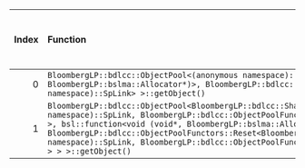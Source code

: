 |   Index | Function                                                                                                                                                                                                                                                                                                                                                                                                                                                                    |   Difference in number of lines |   Function size difference in bytes | Disassembly                                                            |   Number of lines in `assume` build |   Number of bytes in `assume` build |   Number of lines in `none` build |   Number of bytes in `none` build |
|--------:|:----------------------------------------------------------------------------------------------------------------------------------------------------------------------------------------------------------------------------------------------------------------------------------------------------------------------------------------------------------------------------------------------------------------------------------------------------------------------------|--------------------------------:|------------------------------------:|:-----------------------------------------------------------------------|------------------------------------:|------------------------------------:|----------------------------------:|----------------------------------:|
|       0 | `BloombergLP::bdlcc::ObjectPool<(anonymous namespace)::SpLink, bsl::function<void (void*, BloombergLP::bslma::Allocator*)>, BloombergLP::bdlcc::ObjectPoolFunctors::Nil<(anonymous namespace)::SpLink> >::getObject()`                                                                                                                                                                                                                                                      |                              -2 |                                 -16 | [Assumed](0.assume.s.txt), [Ignored](0.none.s.txt), [Diff](0.diff.txt) |                                 608 |                             4231696 |                               624 |                           4231696 |
|       1 | `BloombergLP::bdlcc::ObjectPool<BloombergLP::bdlcc::SharedObjectPool_Rep<(anonymous namespace)::SpLink, BloombergLP::bdlcc::ObjectPoolFunctors::Reset<(anonymous namespace)::SpLink> >, bsl::function<void (void*, BloombergLP::bslma::Allocator*)>, BloombergLP::bdlcc::ObjectPoolFunctors::Reset<BloombergLP::bdlcc::SharedObjectPool_Rep<(anonymous namespace)::SpLink, BloombergLP::bdlcc::ObjectPoolFunctors::Reset<(anonymous namespace)::SpLink> > > >::getObject()` |                              -2 |                                 -16 | [Assumed](1.assume.s.txt), [Ignored](1.none.s.txt), [Diff](1.diff.txt) |                                 592 |                             4232704 |                               608 |                           4232720 |